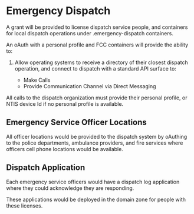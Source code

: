 # Emergency Dispatch

A grant will be provided to license dispatch service people, and containers for local dispatch operations under .emergency-dispatch containers.

An oAuth with a personal profile and FCC containers will provide the ability to:

1. Allow operating systems to receive a directory of their closest dispatch operation, and connect to dispatch with a standard API surface to:

   - Make Calls
   - Provide Communication Channel via Direct Messaging

All calls to the dispatch organization must provide their personal profile, or NTIS device Id if no personal profile is available.

## Emergency Service Officer Locations

All officer locations would be provided to the dispatch system by oAuthing to the police departments, ambulance providers, and fire services where officers cell phone locations would be available.

## Dispatch Application

Each emergency service officers would have a dispatch log application where they could acknowledge they are responding.

These applications would be deployed in the domain zone for people with these licenses.
